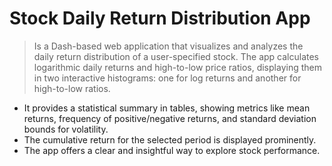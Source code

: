 # Stock Daily Return Distribution App
> Is a Dash-based web application that visualizes and analyzes the daily return distribution of a user-specified stock.
The app calculates logarithmic daily returns and high-to-low price ratios, displaying them in two interactive histograms: 
one for log returns and another for high-to-low ratios.

* It provides a statistical summary in tables, showing metrics like mean returns, frequency of positive/negative returns, and standard deviation bounds for volatility.
* The cumulative return for the selected period is displayed prominently.
* The app offers a clear and insightful way to explore stock performance.
